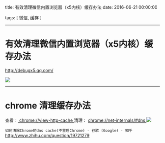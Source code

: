 title: 有效清理微信内置浏览器（x5内核）缓存办法
date: 2016-06-21 00:00:00

tags: [ 微信, 缓存 ]


---


# 有效清理微信内置浏览器（x5内核）缓存办法


http://debugx5.qq.com/


![]( http://7xnbs3.com1.z0.glb.clouddn.com/16-7-9/48010338.jpg)
<!--
-->



---
# chrome 清理缓存办法
查看：[ chrome://view-http-cache ](chrome://view-http-cache)
清理： [ chrome://net-internals/#dns ]( chrome://net-internals/#dns)
![]( http://7xnbs3.com1.z0.glb.clouddn.com/16-7-9/2970620.jpg)
<!--
-->



`如何清除Chrome的dns cache(不重启Chrome) - 谷歌 (Google) - 知乎`
http://www.zhihu.com/question/19721279


<!-- more -->

